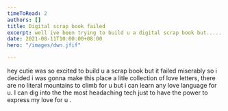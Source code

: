 ```yaml
---
timeToRead: 2
authors: []
title: Digital scrap book failed
excerpt: well ive been trying to build u a digital scrap book but......
date: 2021-08-11T10:00:00+08:00
hero: "/images/dwn.jfif"

---
```

hey cutie was so excited to build u a scrap book but it failed miserably so i decided i was gonna make this place a litle collection of love letters,  there are no literal mountains to climb for u but i can learn any love language for u. I can dig into the the most headaching tech just to have the power to express my love for u . 